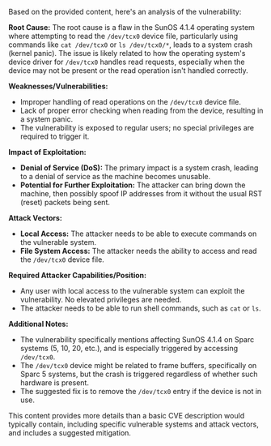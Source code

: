 Based on the provided content, here's an analysis of the vulnerability:

**Root Cause:**
The root cause is a flaw in the SunOS 4.1.4 operating system where attempting to read the `/dev/tcx0` device file, particularly using commands like `cat /dev/tcx0` or `ls /dev/tcx0/*`, leads to a system crash (kernel panic). The issue is likely related to how the operating system's device driver for `/dev/tcx0` handles read requests, especially when the device may not be present or the read operation isn't handled correctly.

**Weaknesses/Vulnerabilities:**
- Improper handling of read operations on the `/dev/tcx0` device file.
- Lack of proper error checking when reading from the device, resulting in a system panic.
- The vulnerability is exposed to regular users; no special privileges are required to trigger it.

**Impact of Exploitation:**
- **Denial of Service (DoS):** The primary impact is a system crash, leading to a denial of service as the machine becomes unusable.
- **Potential for Further Exploitation:** The attacker can bring down the machine, then possibly spoof IP addresses from it without the usual RST (reset) packets being sent.

**Attack Vectors:**
- **Local Access:** The attacker needs to be able to execute commands on the vulnerable system.
- **File System Access:**  The attacker needs the ability to access and read the `/dev/tcx0` device file.

**Required Attacker Capabilities/Position:**
- Any user with local access to the vulnerable system can exploit the vulnerability. No elevated privileges are needed.
- The attacker needs to be able to run shell commands, such as `cat` or `ls`.

**Additional Notes:**
- The vulnerability specifically mentions affecting SunOS 4.1.4 on Sparc systems (5, 10, 20, etc.), and is especially triggered by accessing `/dev/tcx0`.
- The `/dev/tcx0` device might be related to frame buffers, specifically on Sparc 5 systems, but the crash is triggered regardless of whether such hardware is present.
- The suggested fix is to remove the `/dev/tcx0` entry if the device is not in use.

This content provides more details than a basic CVE description would typically contain, including specific vulnerable systems and attack vectors, and includes a suggested mitigation.